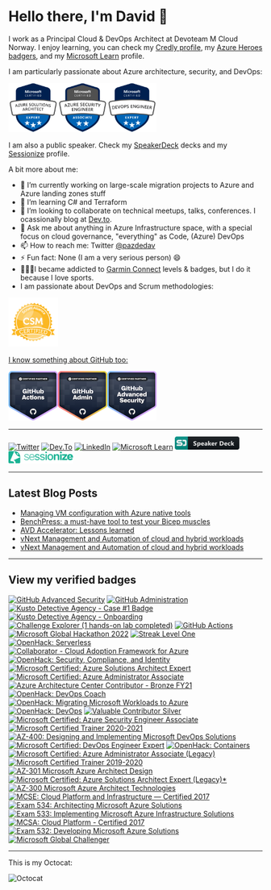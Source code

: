 # Hello there, I'm David 👋

I work as a Principal Cloud & DevOps Architect at Devoteam M Cloud Norway.
I enjoy learning, you can check my [Credly profile](https://www.credly.com/users/pazdedav/badges), my [Azure Heroes badgers](https://www.azureheroes.community/user/15479), and my [Microsoft Learn](https://learn.microsoft.com/en-us/users/pazdedav/) profile.

I am particularly passionate about Azure architecture, security, and DevOps:
<p>
<img src="azure-solutions-architect-expert-600x600.png" alt="ArchitectExpert" width="98" height="98"/><img src="azure-security-engineer-associate600x600.png" alt="SecurityEngineer" width="98" height="98"/><img src="CERT-Expert-DevOps-Engineer-600x600.png" alt="DevOpsEngineer" width="98" height="98"/>

I am also a public speaker. Check my [SpeakerDeck](https://speakerdeck.com/pazdedav) decks and my [Sessionize](https://sessionize.com/pazdedav) profile.

A bit more about me:

- 🔭 I’m currently working on large-scale migration projects to Azure and Azure landing zones stuff
- 🌱 I’m learning C# and Terraform
- 👯 I’m looking to collaborate on technical meetups, talks, conferences. I ocassionally blog at [Dev.to](https://dev.to/pazdedav).
- 💬 Ask me about anything in Azure Infrastructure space, with a special focus on cloud governance, "everything" as Code, (Azure) DevOps
- 📫 How to reach me: Twitter [@pazdedav](https://twitter.com/pazdedav)
- ⚡ Fun fact: None (I am a very serious person) 😄
- 🏃🏼‍♂️I became addicted to [Garmin Connect](https://connect.garmin.com/modern/profile/pazdedav) levels & badges, but I do it because I love sports.
- I am passionate about DevOps and Scrum methodologies:
<p>
<a href="https://www.scrumalliance.org/get-certified/scrum-master-track/certified-scrummaster"><img src="seal-csm.png" alt="CSM" width="98" height="98"/>

I know something about GitHub too:
<p>
<img src="github-actions.png" alt="GitHubActions" width="98" height="98"/><img src="github-administration.png" alt="GitHubAdmin" width="98" height="98"/><img src="github-advanced-security.png" alt="GitHubAS" width="98" height="98"/>

--------------------

[![Twitter](https://img.shields.io/badge/Twitter-1DA1F2?style=for-the-badge&logo=twitter&logoColor=white)](https://twitter.com/pazdedav)
[![Dev.To](https://img.shields.io/badge/dev.to-0A0A0A?style=for-the-badge&logo=devdotto&logoColor=red)](https://dev.to/pazdedav)
[![LinkedIn](https://img.shields.io/badge/LinkedIn-0077B5?style=for-the-badge&logo=linkedin&logoColor=white)](https://no.linkedin.com/in/pazdedav)
[![Microsoft Learn](https://img.shields.io/badge/Microsoft_Learn-258ffa?style=for-the-badge&logo=microsoft&logoColor=white)](https://learn.microsoft.com/en-us/users/pazdedav/)
[![decks](/speakerdeck_button_icon_151840.png)](https://speakerdeck.com/pazdedav)
[![Sessionize](/sessionize-logo-mini.png)](https://sessionize.com/david-pazdera)

---
## Latest Blog Posts
<!-- BLOG-POST-LIST:START -->
- [Managing VM configuration with Azure native tools](https://azurescholar.cloud/managing-vm-configuration-with-azure-native-tools)
- [BenchPress: a must-have tool to test your Bicep muscles](https://azurescholar.cloud/benchpress-a-must-have-tool-to-test-your-bicep-muscles)
- [AVD Accelerator: Lessons learned](https://azurescholar.cloud/avd-accelerator-lessons-learned)
- [vNext Management and Automation of cloud and hybrid workloads](https://dev.to/pazdedav/vnext-management-and-automation-of-cloud-and-hybrid-workloads-46l5)
- [vNext Management and Automation of cloud and hybrid workloads](https://azurescholar.cloud/vnext-management-and-automation-of-cloud-and-hybrid-workloads)
<!-- BLOG-POST-LIST:END -->

---
## View my verified badges
<!--START_SECTION:badges-->
[![GitHub Advanced Security](https://images.credly.com/size/110x110/images/c9ed294b-f8ac-48fa-a8c3-96dab1f110f2/image.png)](http://www.credly.com/badges/6547ff1c-5831-420f-80da-8a70de76fbcc "GitHub Advanced Security")
[![GitHub Administration](https://images.credly.com/size/110x110/images/34880f37-8ec8-4542-a78a-73ba6647208e/image.png)](http://www.credly.com/badges/4a59f177-8ac4-43d3-b718-6a63cf3be2cd "GitHub Administration")
[![Kusto Detective Agency - Case #1 Badge](https://images.credly.com/size/110x110/images/14d53c52-2701-4045-9f89-e5e510eee2fd/image.png)](http://www.credly.com/badges/15d16a99-ee77-4403-848e-3e6b2c4b81cd "Kusto Detective Agency - Case #1 Badge")
[![Kusto Detective Agency - Onboarding](https://images.credly.com/size/110x110/images/84201552-025f-4b97-81c4-55be4ba896ff/image.png)](http://www.credly.com/badges/4f6ca668-a52c-4d42-9c23-deea219d6af7 "Kusto Detective Agency - Onboarding")
[![Challenge Explorer (1 hands-on lab completed)](https://images.credly.com/size/110x110/images/bc2ee1c1-5002-4451-bcaa-a40ee2e16e9b/LODS-Badge-Motivation-Explorer.png)](http://www.credly.com/badges/092deb07-d6de-42b9-b2f8-2b33f1924575 "Challenge Explorer (1 hands-on lab completed)")
[![GitHub Actions](https://images.credly.com/size/110x110/images/89efc3e7-842b-4790-b09b-9ea5efc71ec3/image.png)](http://www.credly.com/badges/2aa573a1-2375-477e-8813-4c4b038b771e "GitHub Actions")
[![Microsoft Global Hackathon 2022](https://images.credly.com/size/110x110/images/c7e9e836-0b6f-410d-b5fb-48297aa9c310/image.png)](http://www.credly.com/badges/94a0854a-dc0d-4b64-8c76-2abe37238fa7 "Microsoft Global Hackathon 2022")
[![Streak Level One](https://images.credly.com/size/110x110/images/770d1ed5-aa66-418d-8c0e-45b9f6fe33a0/image.png)](http://www.credly.com/badges/99cb723b-84b8-4e05-bac0-ebc6807246ba "Streak Level One")
[![OpenHack: Serverless](https://images.credly.com/size/110x110/images/264dc5c5-4525-4ac2-8bc7-6525aba8493a/Serverless.png)](http://www.credly.com/badges/7c114c7c-ca2b-4941-b230-f8f6be10939e "OpenHack: Serverless")
[![Collaborator - Cloud Adoption Framework for Azure](https://images.credly.com/size/110x110/images/d6fbd39a-b758-45c9-bee8-a9975ebf7d7f/CloudAdoption_Collaborator.png)](http://www.credly.com/badges/5535a590-3afc-4543-a5bf-ae0d1921997c "Collaborator - Cloud Adoption Framework for Azure")
[![OpenHack: Security, Compliance, and Identity](https://images.credly.com/size/110x110/images/772811b6-ba72-4637-8104-a6a9ca08acc2/SCI_Challange_Complete_OpenHack_600X600.png)](http://www.credly.com/badges/1d513421-abe1-4641-adf5-064e6d1303c8 "OpenHack: Security, Compliance, and Identity")
[![Microsoft Certified: Azure Solutions Architect Expert](https://images.credly.com/size/110x110/images/987adb7e-49be-4e24-b67e-55986bd3fe66/azure-solutions-architect-expert-600x600.png)](http://www.credly.com/badges/fdeb8afd-6a4c-4cf1-bb81-44df3e6a220c "Microsoft Certified: Azure Solutions Architect Expert")
[![Microsoft Certified: Azure Administrator Associate](https://images.credly.com/size/110x110/images/336eebfc-0ac3-4553-9a67-b402f491f185/azure-administrator-associate-600x600.png)](http://www.credly.com/badges/6683703e-f0d5-4698-a71a-a624602044fc "Microsoft Certified: Azure Administrator Associate")
[![Azure Architecture Center Contributor - Bronze FY21](https://images.credly.com/size/110x110/images/949be833-9d48-4830-afa0-acdee0c6497a/bronze_badge_with__CD7F32_color.png)](http://www.credly.com/badges/a674f3e8-ffd6-47a6-9fa3-d6ba2fab9482 "Azure Architecture Center Contributor - Bronze FY21")
[![OpenHack: DevOps Coach](https://images.credly.com/size/110x110/images/2054a69b-8b9e-4eee-9e17-c372abcc048a/DevOps_Coach.png)](http://www.credly.com/badges/3f03be98-bfbf-4dad-8adf-3e7db8db2d3a "OpenHack: DevOps Coach")
[![OpenHack: Migrating Microsoft Workloads to Azure](https://images.credly.com/size/110x110/images/7e70c42c-13f5-422f-9c3b-e0219b9992ec/Migrating_Workloads_Azure.png)](http://www.credly.com/badges/82e9a0b4-31e4-4390-809d-939f37a0fc0a "OpenHack: Migrating Microsoft Workloads to Azure")
[![OpenHack: DevOps](https://images.credly.com/size/110x110/images/0384f554-6401-42d2-b494-02a6d2fd3013/DevOps.png)](http://www.credly.com/badges/0f45e199-9f86-4f4f-975e-8572f52d046d "OpenHack: DevOps")
[![Valuable Contributor Silver](https://images.credly.com/size/110x110/images/e3b99dbe-fc6d-45a2-8582-a9461b121daf/Valuable---Contributor---Silver.png)](http://www.credly.com/badges/15b740d6-5986-4003-96bc-1a259a1863b7 "Valuable Contributor Silver")
[![Microsoft Certified: Azure Security Engineer Associate](https://images.credly.com/size/110x110/images/1ad16b6f-2c71-4a2e-ae74-ec69c4766039/azure-security-engineer-associate600x600.png)](http://www.credly.com/badges/7e8fb3ea-766b-4275-adc4-5eb61c0f71c2 "Microsoft Certified: Azure Security Engineer Associate")
[![Microsoft Certified Trainer 2020-2021](https://images.credly.com/size/110x110/images/c325c7c0-5fa6-4e59-be29-cd13c9417549/MCT-Microsoft_Certified_Trainer.png)](http://www.credly.com/badges/81a519ab-7e2b-470f-b150-9c5b6866fb18 "Microsoft Certified Trainer 2020-2021")
[![AZ-400: Designing and Implementing Microsoft DevOps Solutions](https://images.credly.com/size/110x110/images/107e2eb6-f394-40eb-83d2-d8c9b7d34555/exam-az400-600x600.png)](http://www.credly.com/badges/f2e3c22f-5111-4e4b-a0a6-6ef81bb0fce3 "AZ-400: Designing and Implementing Microsoft DevOps Solutions")
[![Microsoft Certified: DevOps Engineer Expert](https://images.credly.com/size/110x110/images/c3ab66f8-5d59-4afa-a6c2-0ba30a1989ca/CERT-Expert-DevOps-Engineer-600x600.png)](http://www.credly.com/badges/35605c57-5705-4d88-9dc7-8160af43f20e "Microsoft Certified: DevOps Engineer Expert")
[![OpenHack: Containers](https://images.credly.com/size/110x110/images/46faaece-34f2-45fa-af8f-12ecf2f0f9b3/Containers.png)](http://www.credly.com/badges/88c9da86-dcc6-4abb-88a2-6409a380cbae "OpenHack: Containers")
[![Microsoft Certified: Azure Administrator Associate (Legacy)](https://images.credly.com/size/110x110/images/35d18649-95c6-4c78-b07a-cfc1362318f3/azure-administrator-associate.png)](http://www.credly.com/badges/19c0c8af-3d83-48bf-bcc1-715c5daf8a5c "Microsoft Certified: Azure Administrator Associate (Legacy)")
[![Microsoft Certified Trainer 2019-2020](https://images.credly.com/size/110x110/images/b605110d-6e65-483b-9f00-3f1055b35885/Microsoft-Certified-Trainer-2019-2020.png)](http://www.credly.com/badges/8739528f-41c0-41d5-9881-9fd0bc7ce9c6 "Microsoft Certified Trainer 2019-2020")
[![AZ-301 Microsoft Azure Architect Design](https://images.credly.com/size/110x110/images/28004779-9175-4fc8-be6f-448663c9422b/exam-az301-600x600.png)](http://www.credly.com/badges/ffdf6364-0936-4558-89c0-b075225c5abc "AZ-301 Microsoft Azure Architect Design")
[![Microsoft Certified: Azure Solutions Architect Expert (Legacy)*](https://images.credly.com/size/110x110/images/649069f9-27f1-4d2b-92bc-c674bc67bd02/azure-solutions-architect-expert-600x600.png)](http://www.credly.com/badges/b66d817f-5760-4976-a652-e5d02deb17e6 "Microsoft Certified: Azure Solutions Architect Expert (Legacy)*")
[![AZ-300 Microsoft Azure Architect Technologies](https://images.credly.com/size/110x110/images/c66ddfa8-4e9d-41e4-bf98-244a4d55a14e/exam-az300-600x600.png)](http://www.credly.com/badges/ff2309c5-53ae-4778-8a26-2be263ed324f "AZ-300 Microsoft Azure Architect Technologies")
[![MCSE: Cloud Platform and Infrastructure — Certified 2017](https://images.credly.com/size/110x110/images/442fedfe-8f34-4fcd-8dd2-9ffcaf980913/MCSE_Cloud_Platform_2017-01.png)](http://www.credly.com/badges/a2566790-8903-4226-86b9-7dba6eee30f6 "MCSE: Cloud Platform and Infrastructure — Certified 2017")
[![Exam 534: Architecting Microsoft Azure Solutions](https://images.credly.com/size/110x110/images/8c6dbe49-15cf-4982-9406-ec65b75a4576/Microsoft_Exam534.png)](http://www.credly.com/badges/084ef40e-159c-443a-b9a4-eaa48ed47d2b "Exam 534: Architecting Microsoft Azure Solutions")
[![Exam 533: Implementing Microsoft Azure Infrastructure Solutions](https://images.credly.com/size/110x110/images/903f1857-34da-40a0-9316-d1e2b48cd34d/Microsoft_Exam533.png)](http://www.credly.com/badges/cb112d99-d7bc-4570-b1c5-c942b5ff88cc "Exam 533: Implementing Microsoft Azure Infrastructure Solutions")
[![MCSA: Cloud Platform - Certified 2017](https://images.credly.com/size/110x110/images/4d17192b-894b-407e-b747-e800852b709a/MCSA_Cloud_Platform_2017-01.png)](http://www.credly.com/badges/34f3b647-0e31-4c47-9188-10c89513361d "MCSA: Cloud Platform - Certified 2017")
[![Exam 532: Developing Microsoft Azure Solutions](https://images.credly.com/size/110x110/images/693e0f1a-29ce-43a7-ace7-c71a1bef06d4/Microsoft_Exam532.png)](http://www.credly.com/badges/949923ab-1348-4f61-8f0a-8bb7d077ac80 "Exam 532: Developing Microsoft Azure Solutions")
[![Microsoft Global Challenger](https://images.credly.com/size/110x110/images/31c92815-edd9-4225-86ec-5ef209bc5245/Microsoft-Insight-Selling__284_29.png)](http://www.credly.com/badges/f296e133-7d14-41a6-b636-8aa8f29164ec "Microsoft Global Challenger")
<!--END_SECTION:badges-->

--------------------

This is my Octocat:

<img src="https://user-images.githubusercontent.com/12873988/209225718-1fb64e6f-63dd-40b6-a969-f65d00fd7ba4.png" alt="Octocat" width="300" height="300"/>


